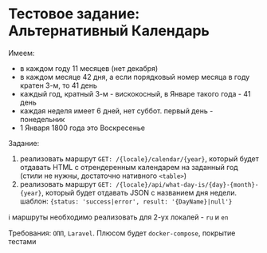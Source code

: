 # Тестовое задание: Альтернативный Календарь

Имеем:

- в каждом году 11 месяцев (нет декабря)
- в каждом месяце 42 дня, а если порядковый номер месяца в году кратен 3-м, то 41 день
- каждый год, кратный 3-м - вискокосный, в Январе такого года - 41 день
- каждая неделя имеет 6 дней, нет суббот. первый день - понедельник
- 1 Января 1800 года это Воскресенье

Задание:

1. реализовать маршрут `GET: /{locale}/calendar/{year}`, который будет отдавать HTML с отрендеренным календарем на заданный год (стили не нужны, достаточно нативного `<table>`)
2. реализовать маршрут `GET: /{locale}/api/what-day-is/{day}-{month}-{year}`, который будет отдавать JSON с названием дня недели. шаблон: `{status: 'success|error', result: '{DayName}|null'}`

:information_source: маршруты необходимо реализовать для 2-ух локалей - `ru` и `en`

Требования: `ОПП`, `Laravel`. Плюсом будет `docker-compose`, покрытие тестами
